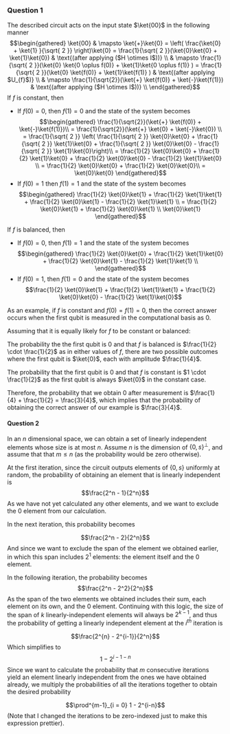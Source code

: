 ### Question 1

The described circuit acts on the input state $\ket{00}$ in the following manner
$$\begin{gathered}
\ket{00} & \mapsto \ket{+}\ket{0}  = \left( \frac{\ket{0} + \ket{1}  }{\sqrt{ 2 }} \right)\ket{0} = \frac{1}{\sqrt{ 2 }}(\ket{0}\ket{0} + \ket{1}\ket{0}) & \text{(after applying ($H \otimes I$))} \\
& \mapsto \frac{1}{\sqrt{ 2 }}(\ket{0} \ket{0 \oplus f(0)} + \ket{1}\ket{0 \oplus f(1)}  ) =  \frac{1}{\sqrt{ 2 }}(\ket{0} \ket{f(0)} + \ket{1}\ket{f(1)}  ) & \text{(after applying $U_{f}$)} \\
& \mapsto \frac{1}{\sqrt{2}}(\ket{+} \ket{f(0)} + \ket{-}\ket{f(1)}) & \text{(after applying ($H \otimes I$))} \\
\end{gathered}$$
If $f$ is constant, then 
- If $f(0) = 0$, then $f(1) =  0$ and the state of the system becomes 
$$\begin{gathered}
\frac{1}{\sqrt{2}}(\ket{+} \ket{f(0)} + \ket{-}\ket{f(1)})\\
= \frac{1}{\sqrt{2}}(\ket{+} \ket{0} + \ket{-}\ket{0}) \\
= \frac{1}{\sqrt{ 2 }} \left( \frac{1}{\sqrt{ 2 }}  \ket{0}\ket{0} +  \frac{1}{\sqrt{ 2 }}  \ket{1}\ket{0} + \frac{1}{\sqrt{ 2 }}  \ket{0}\ket{0} -  \frac{1}{\sqrt{ 2 }}  \ket{1}\ket{0}\right)\\
=  \frac{1}{2}  \ket{0}\ket{0} +  \frac{1}{2}  \ket{1}\ket{0} + \frac{1}{2}  \ket{0}\ket{0} -  \frac{1}{2}  \ket{1}\ket{0} \\
=  \frac{1}{2}  \ket{0}\ket{0} + \frac{1}{2}  \ket{0}\ket{0}\\
= \ket{0}\ket{0}  
\end{gathered}$$
- If $f(0) = 1$ then $f(1) = 1$ and the state of the system becomes
$$\begin{gathered}
\frac{1}{2}  \ket{0}\ket{1} +  \frac{1}{2}  \ket{1}\ket{1} + \frac{1}{2}  \ket{0}\ket{1} -  \frac{1}{2}  \ket{1}\ket{1} \\
= \frac{1}{2}  \ket{0}\ket{1} + \frac{1}{2}  \ket{0}\ket{1} \\
\ket{0}\ket{1}  
\end{gathered}$$

If $f$ is balanced, then 
- If $f(0) = 0$, then $f(1) =  1$ and the state of the system becomes 
$$\begin{gathered}
\frac{1}{2}  \ket{0}\ket{0} +  \frac{1}{2}  \ket{1}\ket{0} + \frac{1}{2}  \ket{0}\ket{1} -  \frac{1}{2}  \ket{1}\ket{1} \\
\end{gathered}$$
- If $f(0) = 1$, then $f(1) =  0$ and the state of the system becomes 
$$\frac{1}{2}  \ket{0}\ket{1} +  \frac{1}{2}  \ket{1}\ket{1} + \frac{1}{2}  \ket{0}\ket{0} -  \frac{1}{2}  \ket{1}\ket{0}$$

As an example, if $f$ is constant and $f(0) = f(1) = 0$, then the correct answer occurs when the first qubit is measured in the computational basis as $0$. 

Assuming that it is equally likely for $f$ to be constant or balanced:

The probability the the first qubit is $0$ and that $f$ is balanced is $\frac{1}{2} \cdot \frac{1}{2}$ as in either values of $f$, there are two possible outcomes where the first qubit is $\ket{0}$, each with amplitude $\frac{1}{4}$. 

The probability that the first qubit is $0$ and that $f$ is constant is $1 \cdot \frac{1}{2}$ as the first qubit is always $\ket{0}$ in the constant case. 

Therefore, the probability that we obtain $0$ after measurement is $\frac{1}{4} + \frac{1}{2} = \frac{3}{4}$, which implies that the probability of obtaining the correct answer of our example is $\frac{3}{4}$. 

#### Question 2 

In an $n$ dimensional space, we can obtain a set of linearly independent elements whose size is at most $n$. Assume $n$ is the dimension of $\{ 0, s \} ^ \perp$, and assume that that $m \leq n$ (as the probability would be zero otherwise). 

At the first iteration, since the circuit outputs elements of $\{ 0, s \}$ uniformly at random, the probability of obtaining an element that is linearly independent is
$$\frac{2^n - 1}{2^n}$$
As we have not yet calculated any other elements, and we want to exclude the $0$ element from our calculation. 

In the next iteration, this probability becomes 

$$\frac{2^n - 2}{2^n}$$
And since we want to exclude the span of the element we obtained earlier, in which this span includes $2^1$ elements: the element itself and the $0$ element. 

In the following iteration, the probability becomes 
$$\frac{2^n - 2^2}{2^n}$$
As the span of the two elements we obtained includes their sum, each element on its own, and the $0$ element. Continuing with this logic, the size of the span of $k$ linearly-independent elements will always be $2^{k-1}$, and thus the probability of getting a linearly independent element at the $i^{th}$ iteration is 

$$\frac{2^{n} - 2^{i-1}}{2^n}$$
Which simplifies to 
$$1 - 2^{i-1- n}$$
Since we want to calculate the probability that $m$ consecutive iterations yield an element linearly independent from the ones we have obtained already, we multiply the probabilities of all the iterations together to obtain the desired probability

$$\prod^{m-1}_{i = 0} 1 - 2^{i-n}$$
(Note that I changed the iterations to be zero-indexed just to make this expression prettier).

